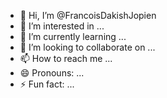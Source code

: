 - 👋 Hi, I’m @FrancoisDakishJopien
- 👀 I’m interested in ...
- 🌱 I’m currently learning ...
- 💞️ I’m looking to collaborate on ...
- 📫 How to reach me ...
- 😄 Pronouns: ...
- ⚡ Fun fact: ...

<!---
FrancoisDakishJopien/FrancoisDakishJopien is a ✨ special ✨ repository because its `README.md` (this file) appears on your GitHub profile.
You can click the Preview link to take a look at your changes.
--->
